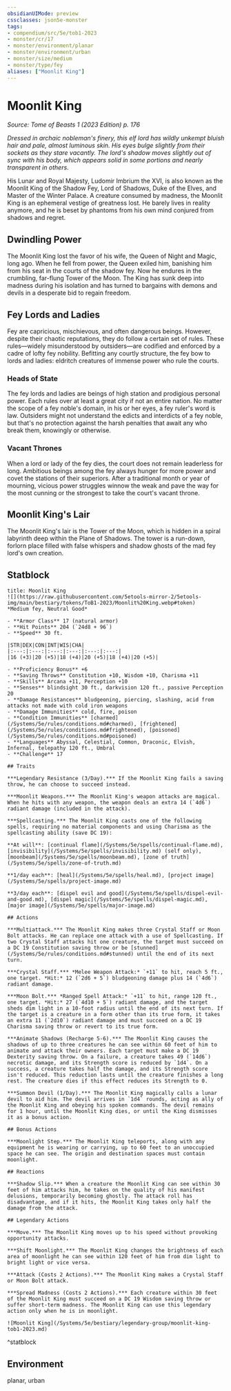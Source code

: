 ```yaml
---
obsidianUIMode: preview
cssclasses: json5e-monster
tags:
- compendium/src/5e/tob1-2023
- monster/cr/17
- monster/environment/planar
- monster/environment/urban
- monster/size/medium
- monster/type/fey
aliases: ["Moonlit King"]
---
```

# Moonlit King
*Source: Tome of Beasts 1 (2023 Edition) p. 176*  

*Dressed in archaic nobleman's finery, this elf lord has wildly unkempt bluish hair and pale, almost luminous skin. His eyes bulge slightly from their sockets as they stare vacantly. The lord's shadow moves slightly out of sync with his body, which appears solid in some portions and nearly transparent in others*.

His Lunar and Royal Majesty, Ludomir Imbrium the XVI, is also known as the Moonlit King of the Shadow Fey, Lord of Shadows, Duke of the Elves, and Master of the Winter Palace. A creature consumed by madness, the Moonlit King is an ephemeral vestige of greatness lost. He barely lives in reality anymore, and he is beset by phantoms from his own mind conjured from shadows and regret.

## Dwindling Power

The Moonlit King lost the favor of his wife, the Queen of Night and Magic, long ago. When he fell from power, the Queen exiled him, banishing him from his seat in the courts of the shadow fey. Now he endures in the crumbling, far-flung Tower of the Moon. The King has sunk deep into madness during his isolation and has turned to bargains with demons and devils in a desperate bid to regain freedom.

## Fey Lords and Ladies

Fey are capricious, mischievous, and often dangerous beings. However, despite their chaotic reputations, they do follow a certain set of rules. These rules—widely misunderstood by outsiders—are codified and enforced by a cadre of lofty fey nobility. Befitting any courtly structure, the fey bow to lords and ladies: eldritch creatures of immense power who rule the courts.

### Heads of State

The fey lords and ladies are beings of high station and prodigious personal power. Each rules over at least a great city if not an entire nation. No matter the scope of a fey noble's domain, in his or her eyes, a fey ruler's word is law. Outsiders might not understand the edicts and interdicts of a fey noble, but that's no protection against the harsh penalties that await any who break them, knowingly or otherwise.

### Vacant Thrones

When a lord or lady of the fey dies, the court does not remain leaderless for long. Ambitious beings among the fey always hunger for more power and covet the stations of their superiors. After a traditional month or year of mourning, vicious power struggles winnow the weak and pave the way for the most cunning or the strongest to take the court's vacant throne.

## Moonlit King's Lair

The Moonlit King's lair is the Tower of the Moon, which is hidden in a spiral labyrinth deep within the Plane of Shadows. The tower is a run-down, forlorn place filled with false whispers and shadow ghosts of the mad fey lord's own creation.

## Statblock

```ad-statblock
title: Moonlit King
![](https://raw.githubusercontent.com/5etools-mirror-2/5etools-img/main/bestiary/tokens/ToB1-2023/Moonlit%20King.webp#token)
*Medium fey, Neutral Good*

- **Armor Class** 17 (natural armor)
- **Hit Points** 204 (`24d8 + 96`)
- **Speed** 30 ft.

|STR|DEX|CON|INT|WIS|CHA|
|:---:|:---:|:---:|:---:|:---:|:---:|
|16 (+3)|20 (+5)|18 (+4)|20 (+5)|18 (+4)|20 (+5)|

- **Proficiency Bonus** +6
- **Saving Throws** Constitution +10, Wisdom +10, Charisma +11
- **Skills** Arcana +11, Perception +10
- **Senses** blindsight 30 ft., darkvision 120 ft., passive Perception 20
- **Damage Resistances** bludgeoning, piercing, slashing, acid from attacks not made with cold iron weapons
- **Damage Immunities** cold, fire, poison
- **Condition Immunities** [charmed](/Systems/5e/rules/conditions.md#charmed), [frightened](/Systems/5e/rules/conditions.md#frightened), [poisoned](/Systems/5e/rules/conditions.md#poisoned)
- **Languages** Abyssal, Celestial, Common, Draconic, Elvish, Infernal, telepathy 120 ft., Umbral
- **Challenge** 17

## Traits

***Legendary Resistance (3/Day).*** If the Moonlit King fails a saving throw, he can choose to succeed instead.

***Moonlit Weapons.*** The Moonlit King's weapon attacks are magical. When he hits with any weapon, the weapon deals an extra 14 (`4d6`) radiant damage (included in the attack).

***Spellcasting.*** The Moonlit King casts one of the following spells, requiring no material components and using Charisma as the spellcasting ability (save DC 19):

**At will**: [continual flame](/Systems/5e/spells/continual-flame.md), [invisibility](/Systems/5e/spells/invisibility.md) (self only), [moonbeam](/Systems/5e/spells/moonbeam.md), [zone of truth](/Systems/5e/spells/zone-of-truth.md)

**1/day each**: [heal](/Systems/5e/spells/heal.md), [project image](/Systems/5e/spells/project-image.md)

**3/day each**: [dispel evil and good](/Systems/5e/spells/dispel-evil-and-good.md), [dispel magic](/Systems/5e/spells/dispel-magic.md), [major image](/Systems/5e/spells/major-image.md)

## Actions

***Multiattack.*** The Moonlit King makes three Crystal Staff or Moon Bolt attacks. He can replace one attack with a use of Spellcasting. If two Crystal Staff attacks hit one creature, the target must succeed on a DC 19 Constitution saving throw or be [stunned](/Systems/5e/rules/conditions.md#stunned) until the end of its next turn.

***Crystal Staff.*** *Melee Weapon Attack:* `+11` to hit, reach 5 ft., one target. *Hit:* 12 (`2d6 + 5`) bludgeoning damage plus 14 (`4d6`) radiant damage.

***Moon Bolt.*** *Ranged Spell Attack:* `+11` to hit, range 120 ft., one target. *Hit:* 27 (`4d10 + 5`) radiant damage, and the target sheds dim light in a 10-foot radius until the end of its next turn. If the target is a creature in a form other than its true form, it takes an extra 11 (`2d10`) radiant damage and must succeed on a DC 19 Charisma saving throw or revert to its true form.

***Animate Shadows (Recharge 5-6).*** The Moonlit King causes the shadows of up to three creatures he can see within 60 feet of him to animate and attack their owners. Each target must make a DC 19 Dexterity saving throw. On a failure, a creature takes 49 (`14d6`) necrotic damage, and its Strength score is reduced by `1d4`. On a success, a creature takes half the damage, and its Strength score isn't reduced. This reduction lasts until the creature finishes a long rest. The creature dies if this effect reduces its Strength to 0.

***Summon Devil (1/Day).*** The Moonlit King magically calls a lunar devil to aid him. The devil arrives in `1d4` rounds, acting as ally of the Moonlit King and obeying his spoken commands. The devil remains for 1 hour, until the Moonlit King dies, or until the King dismisses it as a bonus action.

## Bonus Actions

***Moonlight Step.*** The Moonlit King teleports, along with any equipment he is wearing or carrying, up to 60 feet to an unoccupied space he can see. The origin and destination spaces must contain moonlight.

## Reactions

***Shadow Slip.*** When a creature the Moonlit King can see within 30 feet of him attacks him, he takes on the quality of his manifest delusions, temporarily becoming ghostly. The attack roll has disadvantage, and if it hits, the Moonlit King takes only half the damage from the attack.

## Legendary Actions

***Move.*** The Moonlit King moves up to his speed without provoking opportunity attacks.

***Shift Moonlight.*** The Moonlit King changes the brightness of each area of moonlight he can see within 120 feet of him from dim light to bright light or vice versa.

***Attack (Costs 2 Actions).*** The Moonlit King makes a Crystal Staff or Moon Bolt attack.

***Spread Madness (Costs 2 Actions).*** Each creature within 30 feet of the Moonlit King must succeed on a DC 19 Wisdom saving throw or suffer short-term madness. The Moonlit King can use this legendary action only when he is in moonlight.

![Moonlit King](/Systems/5e/bestiary/legendary-group/moonlit-king-tob1-2023.md)
```
^statblock

## Environment

planar, urban